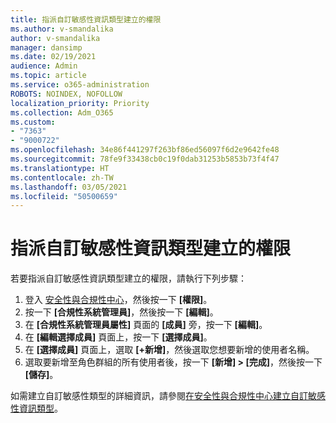 ```yaml
---
title: 指派自訂敏感性資訊類型建立的權限
ms.author: v-smandalika
author: v-smandalika
manager: dansimp
ms.date: 02/19/2021
audience: Admin
ms.topic: article
ms.service: o365-administration
ROBOTS: NOINDEX, NOFOLLOW
localization_priority: Priority
ms.collection: Adm_O365
ms.custom:
- "7363"
- "9000722"
ms.openlocfilehash: 34e86f441297f263bf86ed56097f6d2e9642fe48
ms.sourcegitcommit: 78fe9f33438cb0c19f0dab31253b5853b73f4f47
ms.translationtype: HT
ms.contentlocale: zh-TW
ms.lasthandoff: 03/05/2021
ms.locfileid: "50500659"
---
```

# <a name="assign-permissions-for-custom-sensitive-information-type-creation"></a>指派自訂敏感性資訊類型建立的權限

若要指派自訂敏感性資訊類型建立的權限，請執行下列步驟：

1. 登入 [安全性與合規性中心](https://sip.protection.office.com/)，然後按一下 **[權限]**。
2. 按一下 **[合規性系統管理員]**，然後按一下 **[編輯]**。
3. 在 **[合規性系統管理員屬性]** 頁面的 **[成員]** 旁，按一下 **[編輯]**。
4. 在 **[編輯選擇成員]** 頁面上，按一下 **[選擇成員]**。
5. 在 **[選擇成員]** 頁面上，選取 **[+新增]**，然後選取您想要新增的使用者名稱。
6. 選取要新增至角色群組的所有使用者後，按一下 **[新增] > [完成]**，然後按一下 **[儲存]**。

如需建立自訂敏感性類型的詳細資訊，請參閱[在安全性與合規性中心建立自訂敏感性資訊類型](https://docs.microsoft.com/microsoft-365/compliance/create-a-custom-sensitive-information-type)。